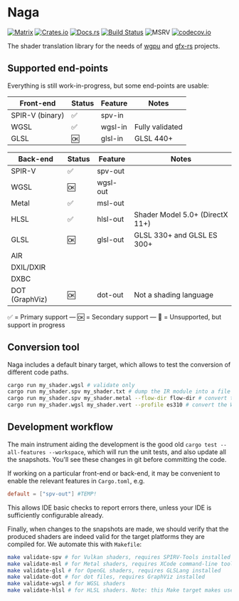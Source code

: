 # Naga

[![Matrix](https://img.shields.io/badge/Matrix-%23naga%3Amatrix.org-blueviolet.svg)](https://matrix.to/#/#naga:matrix.org)
[![Crates.io](https://img.shields.io/crates/v/naga.svg?label=naga)](https://crates.io/crates/naga)
[![Docs.rs](https://docs.rs/naga/badge.svg)](https://docs.rs/naga)
[![Build Status](https://github.com/gfx-rs/naga/workflows/pipeline/badge.svg)](https://github.com/gfx-rs/naga/actions)
![MSRV](https://img.shields.io/badge/rustc-1.56+-blue.svg)
[![codecov.io](https://codecov.io/gh/gfx-rs/naga/branch/master/graph/badge.svg?token=9VOKYO8BM2)](https://codecov.io/gh/gfx-rs/naga)

The shader translation library for the needs of [wgpu](https://github.com/gfx-rs/wgpu) and [gfx-rs](https://github.com/gfx-rs/gfx) projects.

## Supported end-points

Everything is still work-in-progress, but some end-points are usable:

Front-end       |       Status       | Feature | Notes |
--------------- | ------------------ | ------- | ----- |
SPIR-V (binary) | :white_check_mark: | spv-in  |       |
WGSL            | :white_check_mark: | wgsl-in | Fully validated |
GLSL            | :ok:               | glsl-in | GLSL 440+ |

Back-end        |       Status       | Feature  | Notes |
--------------- | ------------------ | -------- | ----- |
SPIR-V          | :white_check_mark: | spv-out  |       |
WGSL            | :ok:               | wgsl-out |       |
Metal           | :white_check_mark: | msl-out  |       |
HLSL            | :white_check_mark: | hlsl-out | Shader Model 5.0+ (DirectX 11+) |
GLSL            | :ok:               | glsl-out | GLSL 330+ and GLSL ES 300+ |
AIR             |                    |          |       |
DXIL/DXIR       |                    |          |       |
DXBC            |                    |          |       |
DOT (GraphViz)  | :ok:               | dot-out  | Not a shading language |

:white_check_mark: = Primary support — :ok: = Secondary support — :construction: = Unsupported, but support in progress

## Conversion tool

Naga includes a default binary target, which allows to test the conversion of different code paths.
```bash
cargo run my_shader.wgsl # validate only
cargo run my_shader.spv my_shader.txt # dump the IR module into a file
cargo run my_shader.spv my_shader.metal --flow-dir flow-dir # convert the SPV to Metal, also dump the SPIR-V flow graph to `flow-dir`
cargo run my_shader.wgsl my_shader.vert --profile es310 # convert the WGSL to GLSL vertex stage under ES 3.20 profile
```

## Development workflow

The main instrument aiding the development is the good old `cargo test --all-features --workspace`,
which will run the unit tests, and also update all the snapshots. You'll see these
changes in git before committing the code.

If working on a particular front-end or back-end, it may be convenient to
enable the relevant features in `Cargo.toml`, e.g.
```toml
default = ["spv-out"] #TEMP!
```
This allows IDE basic checks to report errors there, unless your IDE is sufficiently configurable already.

Finally, when changes to the snapshots are made, we should verify that the produced shaders
are indeed valid for the target platforms they are compiled for. We automate this with `Makefile`:
```bash
make validate-spv # for Vulkan shaders, requires SPIRV-Tools installed
make validate-msl # for Metal shaders, requires XCode command-line tools installed
make validate-glsl # for OpenGL shaders, requires GLSLang installed
make validate-dot # for dot files, requires GraphViz installed
make validate-wgsl # for WGSL shaders
make validate-hlsl # for HLSL shaders. Note: this Make target makes use of the "sh" shell. This is not the default shell in Windows.
```
